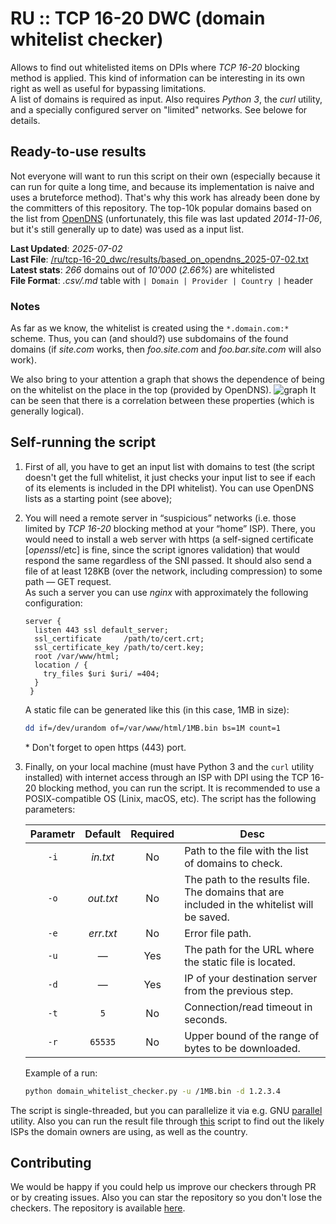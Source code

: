 # RU :: TCP 16-20 DWC (domain whitelist checker)
Allows to find out whitelisted items on DPIs where _TCP 16-20_ blocking method is applied. This kind of information can be interesting in its own right as well as useful for bypassing limitations.<br>
A list of domains is required as input. Also requires _Python 3_, the _curl_ utility, and a specially configured server on "limited" networks. See belowe for details.

## Ready-to-use results
Not everyone will want to run this script on their own (especially because it can run for quite a long time, and because its implementation is naive and uses a bruteforce method). That's why this work has already been done by the committers of this repository.
The top-10k popular domains based on the list from [OpenDNS](https://github.com/opendns/public-domain-lists/blob/master/opendns-top-domains.txt) (unfortunately, this file was last updated _2014-11-06_, but it's still generally up to date) was used as a input list.

**Last Updated**: _2025-07-02_<br>
**Last File**: [/ru/tcp-16-20_dwc/results/based_on_opendns_2025-07-02.txt](/ru/tcp-16-20_dwc/results/based_on_opendns_2025-07-02.txt)<br>
**Latest stats**: _266_ domains out of _10'000_ (_2.66%_) are whitelisted<br>
**File Format**: _.csv/.md_ table with `| Domain | Provider | Country |` header

### Notes
As far as we know, the whitelist is created using the `*.domain.com:*` scheme. Thus, you can (and should?) use subdomains of the found domains (if _site.com_ works, then _foo.site.com_ and _foo.bar.site.com_ will also work).

We also bring to your attention a graph that shows the dependence of being on the whitelist on the place in the top (provided by OpenDNS).
![graph](https://raw.githubusercontent.com/hyperion-cs/dpi-checkers/refs/heads/main/static/images/tcp-16-20_dwc_based_on_opendns_2025-07-02.png)
It can be seen that there is a correlation between these properties (which is generally logical).

## Self-running the script
1. First of all, you have to get an input list with domains to test (the script doesn't get the full whitelist, it just checks your input list to see if each of its elements is included in the DPI whitelist). You can use OpenDNS lists as a starting point (see above);
2. You will need a remote server in “suspicious” networks (i.e. those limited by _TCP 16-20_ blocking method at your “home” ISP). There, you would need to install a web server with https (a self-signed certificate [_openssl_/etc] is fine, since the script ignores validation) that would respond the same regardless of the SNI passed. It should also send a file of at least 128KB (over the network, including compression) to some path — GET request.<br>
   As such a server you can use _nginx_ with approximately the following configuration:
   ```nginx
   server {
     listen 443 ssl default_server;
     ssl_certificate     /path/to/cert.crt;
     ssl_certificate_key /path/to/cert.key;
     root /var/www/html;
     location / {
       try_files $uri $uri/ =404;
     }
    }
   ```
   A static file can be generated like this (in this case, 1MB in size):
   ```bash
   dd if=/dev/urandom of=/var/www/html/1MB.bin bs=1M count=1
   ```
   \* Don't forget to open https (443) port.
3. Finally, on your local machine (must have Python 3 and the `curl` utility installed) with internet access through an ISP with DPI using the TCP 16-20 blocking method, you can run the script. It is recommended to use a POSIX-compatible OS (Linix, macOS, etc). The script has the following parameters:

   | Parametr | Default | Required | Desc |
   | :-: | :-: | :-: | - |
   | `-i` | _in.txt_ | No |Path to the file with the list of domains to check.|
   | `-o` | _out.txt_ | No |The path to the results file. The domains that are included in the whitelist will be saved.|
   | `-e` | _err.txt_ | No |Error file path.|
   | `-u` | — | Yes |The path for the URL where the static file is located.|
   | `-d` | — | Yes |IP of your destination server from the previous step.|
   | `-t` | `5` | No |Connection/read timeout in seconds.|
   | `-r` | `65535` | No |Upper bound of the range of bytes to be downloaded.|

   Example of a run:
   ```bash
   python domain_whitelist_checker.py -u /1MB.bin -d 1.2.3.4
   ```

The script is single-threaded, but you can parallelize it via e.g. GNU [parallel](https://www.gnu.org/software/parallel/) utility.
Also you can run the result file through [this](/utils/domain2provider.py) script to find out the likely ISPs the domain owners are using, as well as the country.

## Contributing
We would be happy if you could help us improve our checkers through PR or by creating issues.
Also you can star the repository so you don't lose the checkers.
The repository is available [here](https://github.com/hyperion-cs/dpi-checkers).

